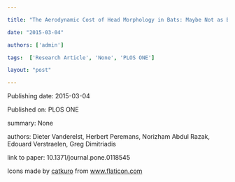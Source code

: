 ---
title: "The Aerodynamic Cost of Head Morphology in Bats: Maybe Not as Bad as It Seems"
date: "2015-03-04"
authors: ['admin']
tags:  ['Research Article', 'None', 'PLOS ONE']
layout: "post"
---
Publishing date: 2015-03-04

Published on: PLOS ONE

summary: None

authors: Dieter Vanderelst, Herbert Peremans, Norizham Abdul Razak, Edouard Verstraelen, Greg Dimitriadis

link to paper: 10.1371/journal.pone.0118545

Icons made by <a href="https://www.flaticon.com/free-icon/bookshelves_3576884" title="catkuro">catkuro</a> from <a href="https://www.flaticon.com/" title="Flaticon"> www.flaticon.com</a>
